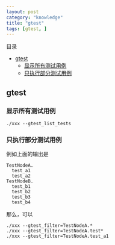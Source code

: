 ```yaml
---
layout: post
category: "knowledge"
title: "gtest"
tags: [gtest, ]
---
```


目录

<!-- TOC -->

- [gtest](#gtest)
    - [显示所有测试用例](#显示所有测试用例)
    - [只执行部分测试用例](#只执行部分测试用例)

<!-- /TOC -->

## gtest

### 显示所有测试用例

```
./xxx --gtest_list_tests
```

### 只执行部分测试用例

例如上面的输出是

```shell
TestNodeA.
  test_a1
  test_a2
TestNodeB.
  test_b1
  test_b2
  test_b3
  test_b4
```

那么，可以

```shell
./xxx --gtest_filter=TestNodeA.*
./xxx --gtest_filter=TestNodeA.test*
./xxx --gtest_filter=TestNodeA.test_a1
```

